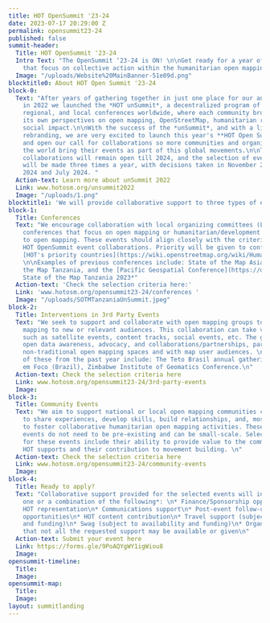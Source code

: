 ```yaml
---
title: HOT OpenSummit '23-24
date: 2023-07-17 20:29:00 Z
permalink: opensummit23-24
published: false
summit-header:
  Title: HOT OpenSummit '23-24
  Intro Text: "The OpenSummit ‘23-24 is ON! \n\nGet ready for a year of global events
    that focus on collective action within the humanitarian open mapping community. "
  Image: "/uploads/Website%20MainBanner-51e09d.png"
blocktitle0: About HOT Open Summit '23-24
block-0:
  Text: "After years of gathering together in just one place for our annual conference,
    in 2022 we launched the *HOT unSummit*, a decentralized program of 13 global,
    regional, and local conferences worldwide, where each community brought together
    its own perspectives on open mapping, OpenStreetMap, humanitarian response, and
    social impact.\n\nWith the success of the *unSummit*, and with a little bit of
    rebranding, we are very excited to launch this year's **HOT Open Summit '23-24**
    and open our call for collaborations so more communities and organizations around
    the world bring their events as part of this global movements.\n\nThe call for
    collaborations will remain open till 2024, and the selection of event collaborations
    will be made three times a year, with decisions taken in November 2023, March
    2024 and July 2024. "
  Action-text: Learn more about unSummit 2022
  Link: www.hotosm.org/unsummit2022
  Image: "/uploads/1.png"
blocktitle1: 'We will provide collaborative support to three types of events:'
block-1:
  Title: Conferences
  Text: "We encourage collaboration with local organizing committees (LOCs) for existing
    conferences that focus on open mapping or humanitarian/development work relevant
    to open mapping. These events should align closely with the criteria set for the
    HOT OpenSummit event collaborations. Priority will be given to conferences in
    [HOT's priority countries](https://wiki.openstreetmap.org/wiki/Humanitarian_OSM_Team/Priority_countries).
    \n\nExamples of previous conferences include: State of the Map Asia, State of
    the Map Tanzania, and the [Pacific Geospatial Conference](https://osgeo-oceania.org/pacific-geospatial-conference/).\n\n*Photo:
    State of the Map Tanzania 2023*"
  Action-text: 'Check the selection criteria here:'
  Link: 'www.hotosm.org/opensummit23-24/conferences '
  Image: "/uploads/SOTMTanzaniaUnSummit.jpeg"
block-2:
  Title: Interventions in 3rd Party Events
  Text: "We seek to support and collaborate with open mapping groups to bring open
    mapping to new or relevant audiences. This collaboration can take various forms,
    such as satellite events, content tracks, social events, etc. The goal is to promote
    open data awareness, advocacy, and collaborations/partnerships, particularly in
    non-traditional open mapping spaces and with map user audiences. \n\nExamples
    of these from the past year include: The Teto Brasil annual gathering,  Cidade
    em Foco (Brazil), Zimbabwe Institute of Geomatics Conference.\n"
  Action-text: Check the selection criteria here
  Link: www.hotosm.org/opensummit23-24/3rd-party-events
  Image: 
block-3:
  Title: Community Events
  Text: "We aim to support national or local open mapping communities coming together
    to share experiences, develop skills, build relationships, and, most importantly,
    to foster collaborative humanitarian open mapping activities. These community
    events do not need to be pre-existing and can be small-scale. Selection criteria
    for these events include their ability to provide value to the communities that
    HOT supports and their contribution to movement building. \n"
  Action-text: Check the selection criteria here
  Link: www.hotosm.org/opensummit23-24/community-events
  Image: 
block-4:
  Title: Ready to apply?
  Text: "Collaborative support provided for the selected events will include at least
    one or a combination of the following*: \n* Finance/Sponsorship opportunities\n*
    HOT representation\n* Communications support\n* Post-event follow-up\n* Networking
    opportunities\n* HOT content contribution\n* Travel support (subject to availability
    and funding)\n* Swag (subject to availability and funding)\n* Organizational support\n\n*Note
    that not all the requested support may be available or given\n"
  Action-text: Submit your event here
  Link: https://forms.gle/9PoAQYgWY1igWiou8
  Image: 
opensummit-timeline:
  Title: 
  Image: 
opensummit-map:
  Title: 
  Image: 
layout: summitlanding
---
```


